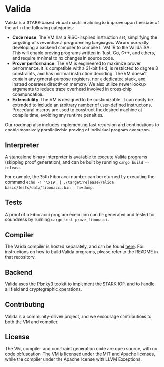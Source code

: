 # Valida

Valida is a STARK-based virtual machine aiming to improve upon the state of the art in the following categories:
- **Code reuse**: The VM has a RISC-inspired instruction set, simplifying the targeting of conventional programming languages. We are currently developing a backend compiler to compile LLVM IR to the Valida ISA. This will enable proving programs written in Rust, Go, C++, and others, and require minimal to no changes in source code.
- **Prover performance**: The VM is engineered to maximize prover performance. It is compatible with a 31-bit field, is restricted to degree 3 constraints, and has minimal instruction decoding. The VM doesn't contain any general-purpose registers, nor a dedicated stack, and instead operates directly on memory. We also utilize newer lookup arguments to reduce trace overhead involved in cross-chip communcation.
- **Extensibility**: The VM is designed to be customizable. It can easily be extended to include an arbitrary number of user-defined instructions. Procedural macros are used to construct the desired machine at compile time, avoiding any runtime penalties.

Our roadmap also includes implementing fast recursion and continuations to enable massively parallelizable proving of individual program execution.

## Interpreter
A standalone binary interpreter is available to execute Valida programs (skipping proof generation), and can be built by running `cargo build --release`.

For example, the 25th Fibonacci number can be returned by executing the command `echo -n '\x19' | ./target/release/valida basic/tests/data/fibonacci.bin | hexdump`.

## Tests
A proof of a Fibonacci program execution can be generated and tested for soundness by running `cargo test prove_fibonacci`.

## Compiler 
The Valida compiler is hosted separately, and can be found [here](https://github.com/valida-xyz/valida-compiler). For instructions on how to build Valida programs, please refer to the README in that repository.

## Backend
Valida uses the [Plonky3](https://github.com/Plonky3/Plonky3) toolkit to implement the STARK IOP, and to handle all field and cryptographic operations.

## Contributing
Valida is a community-driven project, and we encourage contributions to both the VM and compiler.

## License
The VM, compiler, and constraint generation code are open source, with no code obfuscation. The VM is licensed under the MIT and Apache licenses, while the compiler under the Apache license with LLVM Exceptions.

